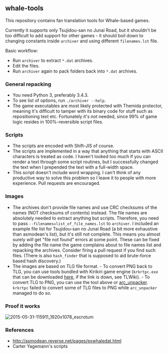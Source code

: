 whale-tools
---

This repository contains fan translation tools for Whale-based games.

Currently it supports only Tsujidou-san no Junai Road, but it shouldn't be too
difficult to add support for other games - it should boil down to changing
constants inside `archiver` and using different `filenames.lst` file.

Basic workflow:

- Run `archiver` to extract `*.dat` archives.
- Edit the files.
- Run `archiver` again to pack folders back into `*.dat` archives.

### General repacking

- You need Python 3, preferably 3.4.3.
- To see list of options, run `./archiver --help`.
- The game executables are most likely protected with Themida protector,
  meaning it's difficult to tamper with its binary code for stuff such as
  repositioning text etc. Fortunately it's not needed, since 99% of game logic
  resides in 100%-reversible script files.

### Scripts

- The scripts are encoded with Shift-JIS of course.
- The scripts are implemented in a way that anything that starts with
  ASCII characters is treated as code. I haven't looked too much if you can
  render a text through some script routines, but I successfully changed the
  text when I prepended the text with a full-width space.
- This script doesn't include word wrapping. I can't think of any productive
  way to solve this problem so I leave it to people with more experience. Pull
  requests are encouraged.

### Images

- The archives don't provide file names and use CRC checksums of the names (NOT
  checksums of contents) instead. The file names are absolutely needed to
  extract anything but scripts. Therefore, you need to pass
  `--filenames=list_of_file_names.lst` to `archiver`. I included an example
  file list for Tsujidou-san no Junai Road (a bit more exhaustive than
  asmodean's list), but it's still not complete. This means you almost surely
  *will* get "file not found" errors at some point. These can be fixed by
  adding the file name the game complains about to file names list and
  repacking the archives. Consider firing a pull request if you find such
  files. (There is also `hash_finder` that is supposed to aid brute-force based
  hash discovery.)
- The images are based on TLG file format.
      - To convert PNG back to TLG, you can use tools bundled with Kirikiri
        game engine (`krkrtpc.exe` that can be downloaded
        [here](http://tlwiki.org/images/6/6d/KiriKiri_Official_Tools_English_Translation.zip),
        if the link is down, see TLWiki).
      - To convert TLG to PNG, you can use the tool above or
        [arc_unpacker](https://github.com/vn-tools/arc_unpacker). `krkrtpc`
        failed to convert some of TLG files to PNG while `arc_unpacker` managed
        to do so.

### Proof it works

![2015-05-31-115911_1920x1078_escrotum](https://cloud.githubusercontent.com/assets/1045476/7901526/9a8b8106-078c-11e5-84da-1de0848d858f.png)

### References

- http://asmodean.reverse.net/pages/exwhaledat.html
- Carter Yagemann's scripts
